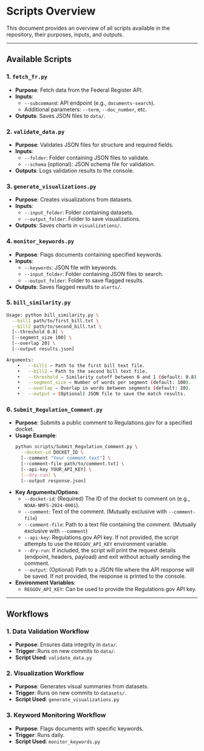 # Scripts Overview

This document provides an overview of all scripts available in the repository, their purposes, inputs, and outputs.

---

## **Available Scripts**

### **1. `fetch_fr.py`**
- **Purpose**: Fetch data from the Federal Register API.
- **Inputs**:
  - `--subcommand`: API endpoint (e.g., `documents-search`).
  - Additional parameters: `--term`, `--doc_number`, etc.
- **Outputs**: Saves JSON files to `data/`.

### **2. `validate_data.py`**
- **Purpose**: Validates JSON files for structure and required fields.
- **Inputs**:
  - `--folder`: Folder containing JSON files to validate.
  - `--schema` (optional): JSON schema file for validation.
- **Outputs**: Logs validation results to the console.

### **3. `generate_visualizations.py`**
- **Purpose**: Creates visualizations from datasets.
- **Inputs**:
  - `--input_folder`: Folder containing datasets.
  - `--output_folder`: Folder to save visualizations.
- **Outputs**: Saves charts in `visualizations/`.

### **4. `monitor_keywords.py`**
- **Purpose**: Flags documents containing specified keywords.
- **Inputs**:
  - `--keywords`: JSON file with keywords.
  - `--input_folder`: Folder containing JSON files to search.
  - `--output_folder`: Folder to save flagged results.
- **Outputs**: Saves flagged results to `alerts/`.

### **5. `bill_similarity.py`**

```bash
Usage: python bill_similarity.py \
  --bill1 path/to/first_bill.txt \
  --bill2 path/to/second_bill.txt \
  [--threshold 0.8] \
  [--segment_size 100] \
  [--overlap 20] \
  [--output results.json]

Arguments:
	•	--bill1 – Path to the first bill text file.
	•	--bill2 – Path to the second bill text file.
	•	--threshold – Similarity cutoff between 0 and 1 (default: 0.8).
	•	--segment_size – Number of words per segment (default: 100).
	•	--overlap – Overlap in words between segments (default: 20).
	•	--output – (Optional) JSON file to save the match results.
```

### **6. `Submit_Regulation_Comment.py`**
- **Purpose**: Submits a public comment to Regulations.gov for a specified docket.
- **Usage Example**:
  ```bash
  python scripts/Submit_Regulation_Comment.py \
    --docket-id DOCKET_ID \
    [--comment "Your comment text"] \
    [--comment-file path/to/comment.txt] \
    [--api-key YOUR_API_KEY] \
    [--dry-run] \
    [--output response.json]
  ```
- **Key Arguments/Options**:
    - `--docket-id`: (Required) The ID of the docket to comment on (e.g., `NOAA-NMFS-2024-0001`).
    - `--comment`: Text of the comment. (Mutually exclusive with `--comment-file`)
    - `--comment-file`: Path to a text file containing the comment. (Mutually exclusive with `--comment`)
    - `--api-key`: Regulations.gov API key. If not provided, the script attempts to use the `REGGOV_API_KEY` environment variable.
    - `--dry-run`: If included, the script will print the request details (endpoint, headers, payload) and exit without actually sending the comment.
    - `--output`: (Optional) Path to a JSON file where the API response will be saved. If not provided, the response is printed to the console.
- **Environment Variables**:
    - `REGGOV_API_KEY`: Can be used to provide the Regulations.gov API key.

---

## **Workflows**

### **1. Data Validation Workflow**
- **Purpose**: Ensures data integrity in `data/`.
- **Trigger**: Runs on new commits to `data/`.
- **Script Used**: `validate_data.py`

### **2. Visualization Workflow**
- **Purpose**: Generates visual summaries from datasets.
- **Trigger**: Runs on new commits to `datasets/`.
- **Script Used**: `generate_visualizations.py`

### **3. Keyword Monitoring Workflow**
- **Purpose**: Flags documents with specific keywords.
- **Trigger**: Runs daily.
- **Script Used**: `monitor_keywords.py`
